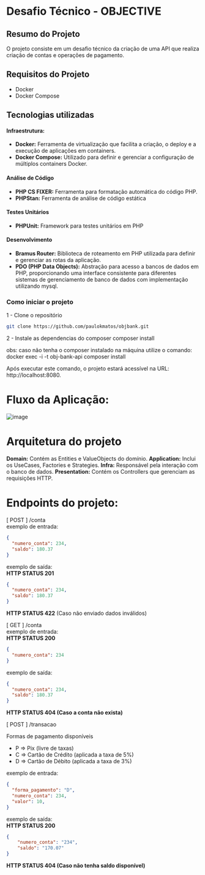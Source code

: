 # Desafio Técnico - OBJECTIVE

## Resumo do Projeto
O projeto consiste em um desafio técnico da criação de uma API que realiza criação de contas e operações de pagamento.

## Requisitos do Projeto

- Docker
- Docker Compose

## Tecnologias utilizadas

#### **Infraestrutura:** 
 - **Docker:** Ferramenta de virtualização que facilita a criação, o deploy e a execução de aplicações em containers.
 - **Docker Compose:** Utilizado para definir e gerenciar a configuração de múltiplos containers Docker.

#### Análise de Código
 - **PHP CS FIXER:** Ferramenta para formatação automática do código PHP.
 - **PHPStan:** Ferramenta de análise de código estática

#### Testes Unitários
  - **PHPUnit:** Framework para testes unitários em PHP

#### Desenvolvimento
  - **Bramus Router:** Biblioteca de roteamento em PHP utilizada para definir e gerenciar as rotas da aplicação.
  - **PDO (PHP Data Objects):** Abstração para acesso a bancos de dados em PHP, proporcionando uma interface consistente para diferentes sistemas de gerenciamento de banco de dados com implementação utilizando mysql.

### Como iniciar o projeto

 1 - Clone o repositório

``` bash
git clone https://github.com/paulokmatos/objbank.git
```

 2 - Instale as dependencias do composer
 composer install

 obs: caso não tenha o composer instalado na máquina utilize o comando:
 docker exec -i -t obj-bank-api composer install

 Após executar este comando, o projeto estará acessível na URL: http://localhost:8080.
 
 # Fluxo da Aplicação:

 ![image](https://github.com/paulokmatos/objbank/assets/68530385/3ef7ee57-41c7-4ee7-9faa-449743112c7f)

# Arquitetura do projeto 

**Domain:** Contém as Entities e ValueObjects do domínio.
**Application:** Inclui os UseCases, Factories e Strategies.
**Infra:** Responsável pela interação com o banco de dados.
**Presentation:** Contém os Controllers que gerenciam as requisições HTTP.

# Endpoints do projeto:
[ POST ] /conta <br />
exemplo de entrada:
``` json
{
  "numero_conta": 234,
  "saldo": 180.37
}
```

exemplo de saída: <br />
**HTTP STATUS 201**
``` json
{
  "numero_conta": 234,
  "saldo": 180.37
}
```
**HTTP STATUS 422** (Caso não enviado dados inválidos)


[ GET ] /conta <br />
exemplo de entrada: <br/>
**HTTP STATUS 200**
``` json
{
  "numero_conta": 234
}
```
exemplo de saída: 
``` json
{
  "numero_conta": 234,
  "saldo": 180.37
}
```
**HTTP STATUS 404 (Caso a conta não exista)**

[ POST ] /transacao <br />

Formas de pagamento disponíveis <br />
- P => Pix (livre de taxas)
- C => Cartão de Crédito (aplicada a taxa de 5%)
- D => Cartão de Débito (aplicada a taxa de 3%)

exemplo de entrada:
``` json
{
  "forma_pagamento": "D",
  "numero_conta": 234,
  "valor": 10,
}
```

exemplo de saída: <br />
**HTTP STATUS 200**
``` json
{
	"numero_conta": "234",
	"saldo": "170.07"
}
```
**HTTP STATUS 404 (Caso não tenha saldo disponível)**

